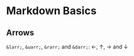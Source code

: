 # Markdown Basics

## Arrows
`&larr;`, `&uarr;`, `&rarr;` and `&darr;`: &larr;, &uarr;, &rarr; and &darr;
